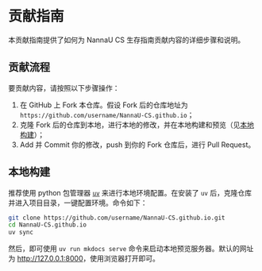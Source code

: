 # 贡献指南

本贡献指南提供了如何为 NannaU CS 生存指南贡献内容的详细步骤和说明。

## 贡献流程

要贡献内容，请按照以下步骤操作：

1. 在 GitHub 上 Fork 本仓库。假设 Fork 后的仓库地址为 `https://github.com/username/NannaU-CS.github.io`；
2. 克隆 Fork 后的仓库到本地，进行本地的修改，并在本地构建和预览（见[本地构建](#_3)）；
3. Add 并 Commit 你的修改，push 到你的 Fork 仓库后，进行 Pull Request。


## 本地构建

推荐使用 python 包管理器 [`uv`](https://docs.astral.sh/uv) 来进行本地环境配置。在安装了 `uv` 后，克隆仓库并进入项目目录，一键配置环境。命令如下：

```bash
git clone https://github.com/username/NannaU-CS.github.io.git
cd NannaU-CS.github.io
uv sync
```

然后，即可使用 `uv run mkdocs serve` 命令来启动本地预览服务器。默认的网址为 <http://127.0.0.1:8000>，使用浏览器打开即可。